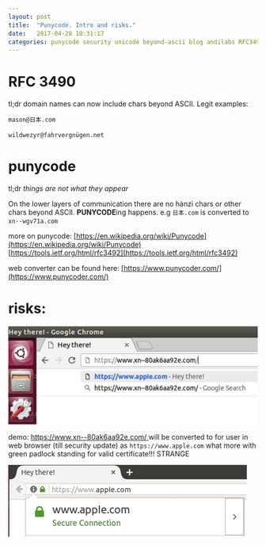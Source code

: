 ```yaml
---
layout: post
title:  "Punycode. Intro and risks."
date:   2017-04-28 10:31:17
categories: punycode security unicode beyond-ascii blog andilabs RFC3490 RFC3492
---
```



RFC 3490
========
tl;dr domain names can now include chars beyond ASCII. Legit examples:

`mason@日本.com`

`wildwezyr@fahrvergnügen.net`


punycode
========
tl;dr *things are not what they appear*

On the lower layers of communication there are no hànzì chars or other chars beyond ASCII. **PUNYCODE**ing happens.
e.g `日本.com` is converted to `xn--wgv71a.com`

more on punycode:
[https://en.wikipedia.org/wiki/Punycode](https://en.wikipedia.org/wiki/Punycode)
[https://tools.ietf.org/html/rfc3492](https://tools.ietf.org/html/rfc3492)

web converter can be found here: 
[https://www.punycoder.com/](https://www.punycoder.com/)


risks:
======

![fake apple.com looking pretty legit](/assets/punycode-fake-apple-website.jpg)

demo: [https://www.xn--80ak6aa92e.com/ ](https://www.xn--80ak6aa92e.com/) will be converted to for user in web browser (till security update) as `https://www.apple.com` what more with green padlock standing for valid certificate!!! STRANGE

![seems legit](/assets/seems-legit.jpg)




